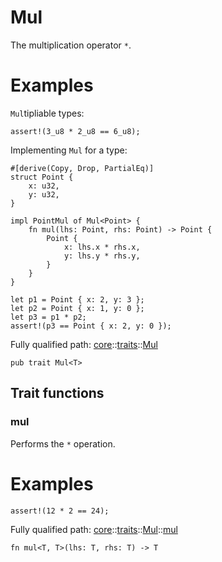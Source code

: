 # Mul

The multiplication operator `*`.
# Examples

`Mul`tipliable types:
```cairo
assert!(3_u8 * 2_u8 == 6_u8);
```

Implementing `Mul` for a type:
```cairo
#[derive(Copy, Drop, PartialEq)]
struct Point {
    x: u32,
    y: u32,
}

impl PointMul of Mul<Point> {
    fn mul(lhs: Point, rhs: Point) -> Point {
        Point {
            x: lhs.x * rhs.x,
            y: lhs.y * rhs.y,
        }
    }
}

let p1 = Point { x: 2, y: 3 };
let p2 = Point { x: 1, y: 0 };
let p3 = p1 * p2;
assert!(p3 == Point { x: 2, y: 0 });
```

Fully qualified path: [core](./core.md)::[traits](./core-traits.md)::[Mul](./core-traits-Mul.md)

<pre><code class="language-cairo">pub trait Mul&lt;T&gt;</code></pre>

## Trait functions

### mul

Performs the `*` operation.
# Examples

```cairo
assert!(12 * 2 == 24);
```

Fully qualified path: [core](./core.md)::[traits](./core-traits.md)::[Mul](./core-traits-Mul.md)::[mul](./core-traits-Mul.md#mul-1)

<pre><code class="language-cairo">fn mul&lt;T, T&gt;(lhs: T, rhs: T) -&gt; T</code></pre>


